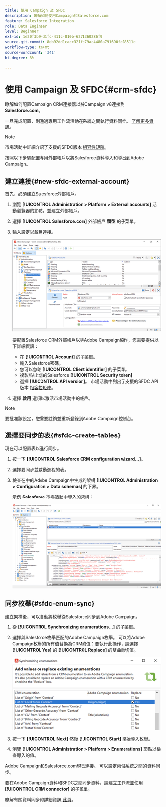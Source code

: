 ```yaml
---
title: 使用 Campaign 及 SFDC
description: 瞭解如何使用Campaign和Salesforce.com
feature: Salesforce Integration
role: Data Engineer
level: Beginner
exl-id: 1e20f3b9-d1fc-411c-810b-6271360286f9
source-git-commit: 8eb92dd1cacc321fc79ac4480a791690fc18511c
workflow-type: tm+mt
source-wordcount: '341'
ht-degree: 3%

---
```


# 使用 Campaign 及 SFDC{#crm-sfdc}

瞭解如何配置Campaign CRM連接器以將Campaign v8連接到 **Salesforce.com**。

一旦完成配置，則通過專用工作流活動在系統之間執行資料同步。 [了解更多資訊](crm-data-sync.md)。

>[!NOTE]
>
>市場活動中詳細介紹了支援的SFDC版本 [相容性矩陣](../start/compatibility-matrix.md)。


按照以下步驟配置專用外部帳戶以將Salesforce資料導入和導出到Adobe Campaign。

## 建立連接{#new-sfdc-external-account}

首先，必須建立Salesforce外部帳戶。

1. 瀏覽 **[!UICONTROL Administration > Platform > External accounts]** 活動瀏覽器的節點，並建立外部帳戶。
1. 選擇 **[!UICONTROL Salesforce.com]** 外部帳戶 **類型** 的子菜單。
1. 輸入設定以啟用連接。

   ![](assets/sfdc-external-account.png)

   要配置Salesforce CRM外部帳戶以與Adobe Campaign協作，您需要提供以下詳細資訊：

   * 在 **[!UICONTROL Account]** 的子菜單。
   * 輸入Salesforce密碼。
   * 您可以忽略 **[!UICONTROL Client identifier]** 的子菜單。
   * 複製/貼上您的Salesforce **[!UICONTROL Security token]**
   * 選擇 **[!UICONTROL API version]**。 市場活動中列出了支援的SFDC API版本 [相容性矩陣](../start/compatibility-matrix.md)。

1. 選擇 **啟用** 選項以激活市場活動中的帳戶。

>[!NOTE]
>
>要批准該設定，您需要註銷並重新登錄到Adobe Campaign控制台。

## 選擇要同步的表{#sfdc-create-tables}

現在可以配置表以進行同步。

1. 按一下 **[!UICONTROL Salesforce CRM configuration wizard...]**。
1. 選擇要同步並啟動進程的表。
1. 檢查在中的Adobe Campaign中生成的架構 **[!UICONTROL Administration > Configuration > Data schemas]** 的下界。

   示例 **Salesforce** 市場活動中導入的架構：

   ![](assets/sfdc-schemas.png)

## 同步枚舉{#sfdc-enum-sync}

建立架構後，可以自動將枚舉從Salesforce同步到Adobe Campaign。

1. 從  **[!UICONTROL Synchronizing enumerations...]** 的子菜單。
1. 選擇與Salesforce枚舉匹配的Adobe Campaign枚舉。
可以將Adobe Campaign枚舉的所有值替換為CRM的值：要執行此操作，請選擇 **[!UICONTROL Yes]** 的 **[!UICONTROL Replace]** 的雙曲餘切值。

   ![](assets/sfdc-enum.png)

1. 按一下 **[!UICONTROL Next]** 然後 **[!UICONTROL Start]** 開始導入枚舉。

1. 瀏覽 **[!UICONTROL Administration > Platform > Enumerations]** 節點以檢查導入的值。


Adobe Campaign和Salesforce.com現已連接。 可以設定兩個系統之間的資料同步。

要在Adobe Campaign資料和SFDC之間同步資料，請建立工作流並使用 **[!UICONTROL CRM connector]** 的子菜單。

瞭解有關資料同步的詳細資訊 [此頁](crm-data-sync.md)。
